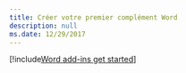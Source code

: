 ```yaml
---
title: Créer votre premier complément Word
description: null
ms.date: 12/29/2017
---
```


[!include[Word add-ins get started](../includes/file-get-started-word.md)]